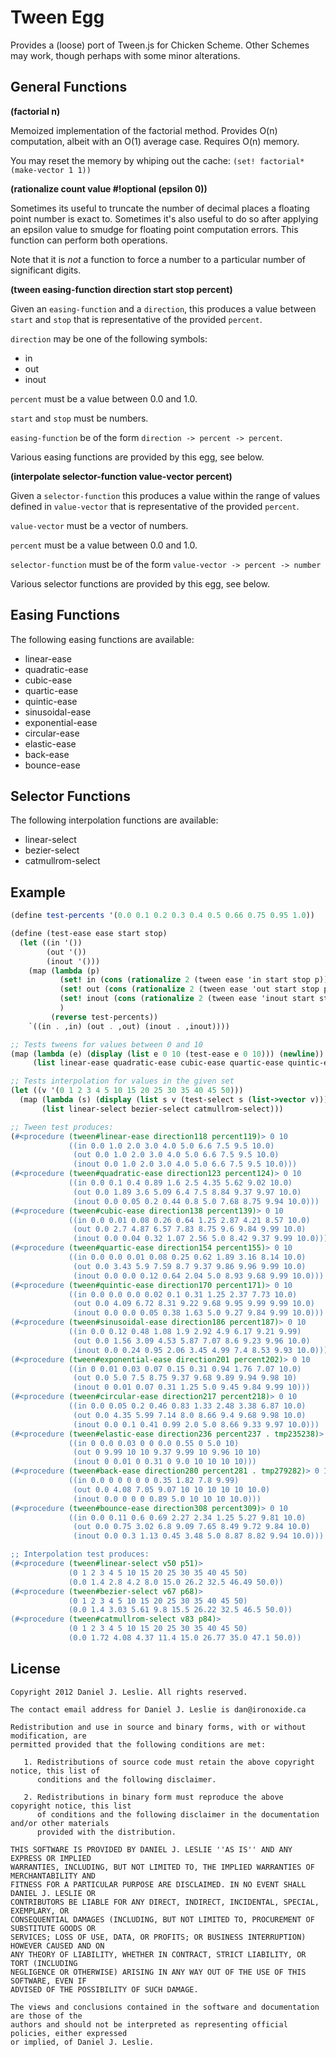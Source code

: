 Tween Egg
==========

Provides a (loose) port of Tween.js for Chicken Scheme. Other Schemes may work, though perhaps with some minor alterations.

General Functions
----------

**(factorial n)**

Memoized implementation of the factorial method. Provides O(n) computation, albeit with an O(1) average case. Requires O(n) memory.

You may reset the memory by whiping out the cache: `(set! factorial* (make-vector 1 1))`

**(rationalize count value #!optional (epsilon 0))**

Sometimes its useful to truncate the number of decimal places a floating point number is exact to. Sometimes it's also useful to do so after applying an epsilon value to smudge for floating point computation errors. This function can perform both operations.

Note that it is *not* a function to force a number to a particular number of significant digits.

**(tween easing-function direction start stop percent)**

Given an `easing-function` and a `direction`, this produces a value between `start` and `stop` that is representative of the provided `percent`.

`direction` may be one of the following symbols:
* in
* out
* inout

`percent` must be a value between 0.0 and 1.0.

`start` and `stop` must be numbers.

`easing-function` be of the form `direction -> percent -> percent`.

Various easing functions are provided by this egg, see below.

**(interpolate selector-function value-vector percent)**

Given a `selector-function` this produces a value within the range of values defined in `value-vector` that is representative of the provided `percent`.

`value-vector` must be a vector of numbers.

`percent` must be a value between 0.0 and 1.0.

`selector-function` must be of the form `value-vector -> percent -> number`

Various selector functions are provided by this egg, see below.

Easing Functions
----------

The following easing functions are available:

* linear-ease 
* quadratic-ease 
* cubic-ease 
* quartic-ease 
* quintic-ease 
* sinusoidal-ease 
* exponential-ease 
* circular-ease 
* elastic-ease 
* back-ease 
* bounce-ease

Selector Functions
----------

The following interpolation functions are available:

* linear-select
* bezier-select
* catmullrom-select

Example
----------

```scheme
(define test-percents '(0.0 0.1 0.2 0.3 0.4 0.5 0.66 0.75 0.95 1.0))

(define (test-ease ease start stop)
  (let ((in '())
        (out '())
        (inout '()))
    (map (lambda (p)
           (set! in (cons (rationalize 2 (tween ease 'in start stop p)) in))
           (set! out (cons (rationalize 2 (tween ease 'out start stop p)) out))
           (set! inout (cons (rationalize 2 (tween ease 'inout start stop p)) inout))
           )
         (reverse test-percents))
    `((in . ,in) (out . ,out) (inout . ,inout))))

;; Tests tweens for values between 0 and 10
(map (lambda (e) (display (list e 0 10 (test-ease e 0 10))) (newline)) 
     (list linear-ease quadratic-ease cubic-ease quartic-ease quintic-ease sinusoidal-ease exponential-ease circular-ease elastic-ease back-ease bounce-ease))

;; Tests interpolation for values in the given set
(let ((v '(0 1 2 3 4 5 10 15 20 25 30 35 40 45 50)))
  (map (lambda (s) (display (list s v (test-select s (list->vector v)))))
       (list linear-select bezier-select catmullrom-select)))

;; Tween test produces:
(#<procedure (tween#linear-ease direction118 percent119)> 0 10 
             ((in 0.0 1.0 2.0 3.0 4.0 5.0 6.6 7.5 9.5 10.0) 
              (out 0.0 1.0 2.0 3.0 4.0 5.0 6.6 7.5 9.5 10.0) 
              (inout 0.0 1.0 2.0 3.0 4.0 5.0 6.6 7.5 9.5 10.0)))
(#<procedure (tween#quadratic-ease direction123 percent124)> 0 10 
             ((in 0.0 0.1 0.4 0.89 1.6 2.5 4.35 5.62 9.02 10.0) 
              (out 0.0 1.89 3.6 5.09 6.4 7.5 8.84 9.37 9.97 10.0) 
              (inout 0.0 0.05 0.2 0.44 0.8 5.0 7.68 8.75 9.94 10.0)))
(#<procedure (tween#cubic-ease direction138 percent139)> 0 10 
             ((in 0.0 0.01 0.08 0.26 0.64 1.25 2.87 4.21 8.57 10.0) 
              (out 0.0 2.7 4.87 6.57 7.83 8.75 9.6 9.84 9.99 10.0) 
              (inout 0.0 0.04 0.32 1.07 2.56 5.0 8.42 9.37 9.99 10.0)))
(#<procedure (tween#quartic-ease direction154 percent155)> 0 10 
             ((in 0.0 0.0 0.01 0.08 0.25 0.62 1.89 3.16 8.14 10.0) 
              (out 0.0 3.43 5.9 7.59 8.7 9.37 9.86 9.96 9.99 10.0) 
              (inout 0.0 0.0 0.12 0.64 2.04 5.0 8.93 9.68 9.99 10.0)))
(#<procedure (tween#quintic-ease direction170 percent171)> 0 10 
             ((in 0.0 0.0 0.0 0.02 0.1 0.31 1.25 2.37 7.73 10.0) 
              (out 0.0 4.09 6.72 8.31 9.22 9.68 9.95 9.99 9.99 10.0) 
              (inout 0.0 0.0 0.05 0.38 1.63 5.0 9.27 9.84 9.99 10.0)))
(#<procedure (tween#sinusoidal-ease direction186 percent187)> 0 10 
             ((in 0.0 0.12 0.48 1.08 1.9 2.92 4.9 6.17 9.21 9.99) 
              (out 0.0 1.56 3.09 4.53 5.87 7.07 8.6 9.23 9.96 10.0) 
              (inout 0.0 0.24 0.95 2.06 3.45 4.99 7.4 8.53 9.93 10.0)))
(#<procedure (tween#exponential-ease direction201 percent202)> 0 10 
             ((in 0 0.01 0.03 0.07 0.15 0.31 0.94 1.76 7.07 10.0) 
              (out 0.0 5.0 7.5 8.75 9.37 9.68 9.89 9.94 9.98 10) 
              (inout 0 0.01 0.07 0.31 1.25 5.0 9.45 9.84 9.99 10)))
(#<procedure (tween#circular-ease direction217 percent218)> 0 10 
             ((in 0.0 0.05 0.2 0.46 0.83 1.33 2.48 3.38 6.87 10.0)
              (out 0.0 4.35 5.99 7.14 8.0 8.66 9.4 9.68 9.98 10.0)
              (inout 0.0 0.1 0.41 0.99 2.0 5.0 8.66 9.33 9.97 10.0)))
(#<procedure (tween#elastic-ease direction236 percent237 . tmp235238)> 0 10 
             ((in 0 0.0 0.03 0 0 0.0 0.55 0 5.0 10)
              (out 0 9.99 10 10 9.37 9.99 10 9.96 10 10)
              (inout 0 0.01 0 0.31 0 9.0 10 10 10 10)))
(#<procedure (tween#back-ease direction280 percent281 . tmp279282)> 0 10 
             ((in 0.0 0 0 0 0 0 0.35 1.82 7.8 9.99)
              (out 0.0 4.08 7.05 9.07 10 10 10 10 10 10.0)
              (inout 0.0 0 0 0 0.89 5.0 10 10 10 10.0)))
(#<procedure (tween#bounce-ease direction308 percent309)> 0 10 
             ((in 0.0 0.11 0.6 0.69 2.27 2.34 1.25 5.27 9.81 10.0) 
              (out 0.0 0.75 3.02 6.8 9.09 7.65 8.49 9.72 9.84 10.0) 
              (inout 0.0 0.3 1.13 0.45 3.48 5.0 8.87 8.82 9.94 10.0)))

;; Interpolation test produces:
(#<procedure (tween#linear-select v50 p51)> 
             (0 1 2 3 4 5 10 15 20 25 30 35 40 45 50) 
             (0.0 1.4 2.8 4.2 8.0 15.0 26.2 32.5 46.49 50.0))
(#<procedure (tween#bezier-select v67 p68)> 
             (0 1 2 3 4 5 10 15 20 25 30 35 40 45 50) 
             (0.0 1.4 3.03 5.61 9.8 15.5 26.22 32.5 46.5 50.0))
(#<procedure (tween#catmullrom-select v83 p84)> 
             (0 1 2 3 4 5 10 15 20 25 30 35 40 45 50) 
             (0.0 1.72 4.08 4.37 11.4 15.0 26.77 35.0 47.1 50.0))
```

License
----------
    
    Copyright 2012 Daniel J. Leslie. All rights reserved.
    
    The contact email address for Daniel J. Leslie is dan@ironoxide.ca
    
    Redistribution and use in source and binary forms, with or without modification, are
    permitted provided that the following conditions are met:
    
       1. Redistributions of source code must retain the above copyright notice, this list of
          conditions and the following disclaimer.
    
       2. Redistributions in binary form must reproduce the above copyright notice, this list
          of conditions and the following disclaimer in the documentation and/or other materials
          provided with the distribution.
    
    THIS SOFTWARE IS PROVIDED BY DANIEL J. LESLIE ''AS IS'' AND ANY EXPRESS OR IMPLIED
    WARRANTIES, INCLUDING, BUT NOT LIMITED TO, THE IMPLIED WARRANTIES OF MERCHANTABILITY AND
    FITNESS FOR A PARTICULAR PURPOSE ARE DISCLAIMED. IN NO EVENT SHALL DANIEL J. LESLIE OR
    CONTRIBUTORS BE LIABLE FOR ANY DIRECT, INDIRECT, INCIDENTAL, SPECIAL, EXEMPLARY, OR
    CONSEQUENTIAL DAMAGES (INCLUDING, BUT NOT LIMITED TO, PROCUREMENT OF SUBSTITUTE GOODS OR
    SERVICES; LOSS OF USE, DATA, OR PROFITS; OR BUSINESS INTERRUPTION) HOWEVER CAUSED AND ON
    ANY THEORY OF LIABILITY, WHETHER IN CONTRACT, STRICT LIABILITY, OR TORT (INCLUDING
    NEGLIGENCE OR OTHERWISE) ARISING IN ANY WAY OUT OF THE USE OF THIS SOFTWARE, EVEN IF
    ADVISED OF THE POSSIBILITY OF SUCH DAMAGE.
    
    The views and conclusions contained in the software and documentation are those of the
    authors and should not be interpreted as representing official policies, either expressed
    or implied, of Daniel J. Leslie.
